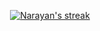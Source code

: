   
<p align="center">
    <a href="https://github.com/rodrigocananea/github-readme-streak-stats">
        <img title="🔥 Get streak stats for your profile at git.io/streak-stats" alt="Narayan's streak" src="https://github-readme-streak-stats.herokuapp.com/?user=rodrigocananea&theme=tokyonight"/>
    </a>
</p>
